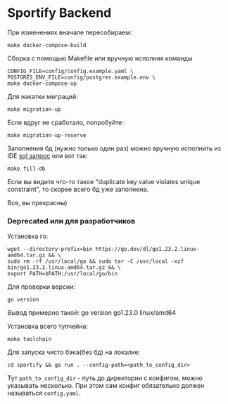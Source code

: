 # Sportify Backend

При изменениях вначале пересобираем:

```shell
make docker-compose-build
```

Сборка c помощью Makefile или вручную исполняя команды

```shell
CONFIG_FILE=config/config.example.yaml \
POSTGRES_ENV_FILE=config/postgres.example.env \
make docker-compose-up
```

Для накатки миграций:

```shell
make migration-up
```

Если вдруг не сработало, попробуйте:

```shell
make migration-up-reserve
```

Заполнения бд (нужно только один раз) можно вручную исполнить из IDE [sql запрос](sportify/db/fill.sql) или
вот так:

```shell
make fill-db
```

Если вы видите что-то такое "duplicate key value violates unique constraint", то скорее всего бд уже заполнена.

Все, вы прекрасны)

### Deprecated или для разработчиков

Установка го:

```shell
wget --directory-prefix=bin https://go.dev/dl/go1.23.2.linux-amd64.tar.gz && \
sudo rm -rf /usr/local/go && sudo tar -C /usr/local -xzf bin/go1.23.2.linux-amd64.tar.gz && \
export PATH=$PATH:/usr/local/go/bin
```

Для проверки версии:

```shell
go version
```

Вывод примерно такой: go version go1.23.0 linux/amd64

Установка всего тулчейна:

```shell
make toolchain
```

Для запуска чисто бэка(без бд) на локалке:

```shell
cd sportify && go run . --config-path=<path_to_config_dir>
```

Тут `path_to_config_dir` - путь до директории с конфигом, можно указывать несколько. При этом сам конфиг обязательно должен называться `config.yaml`.
